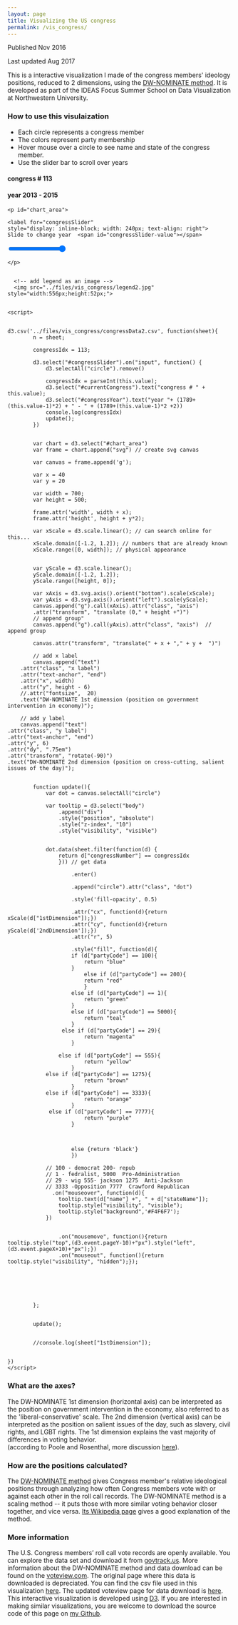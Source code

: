```yaml
---
layout: page
title: Visualizing the US congress
permalink: /vis_congress/
---
```


<!--
# Visualizing the US congress
-->
Published Nov 2016

Last updated Aug 2017

This is a interactive visualization I made of the congress members' ideology positions, reduced to 2 dimensions, using the [DW-NOMINATE method](https://en.wikipedia.org/wiki/NOMINATE_(scaling_method)). It is developed as part of the IDEAS Focus Summer School on Data Visualization at Northwestern University.

### How to use this visulaization
* Each circle represents a congress member
* The colors represent party membership
* Hover mouse over a circle to see name and state of the congress member. 
* Use the slider bar to scroll over years


<html>
  <head>
    <meta charset="utf-8">
    <title>
        Visualizing the US congress </title>
    <link rel="stylesheet" type="text/css" href="../files/vis_congress/style.css" />
    <script src="https://d3js.org/d3.v3.min.js"></script>
  </head>
  <body>
      

<h4 id = "currentCongress"> congress # 113 </h4>
<h4 id = "congressYear"> year 2013 - 2015</h4>

    <p id="chart_area">
    
    <label for="congressSlider" 
    style="display: inline-block; width: 240px; text-align: right">
    Slide to change year  <span id="congressSlider-value"></span>
  </label>
    <input type = "range" id = "congressSlider" min = "1" max = "113" value= "113">
 
    </p>

      
      <!-- add legend as an image -->
      <img src="../files/vis_congress/legend2.jpg" style="width:556px;height:52px;">

      
    <script>
        
        
    d3.csv('../files/vis_congress/congressData2.csv', function(sheet){
            n = sheet;
        
            congressIdx = 113;

            d3.select("#congressSlider").on("input", function() {
                d3.selectAll("circle").remove()

                congressIdx = parseInt(this.value);
                d3.select("#currentCongress").text("congress # " + this.value);
                d3.select("#congressYear").text("year "+ (1789+(this.value-1)*2) + " - " + (1789+(this.value-1)*2 +2))
                console.log(congressIdx)
                update();
            })  
        
        
            var chart = d3.select("#chart_area")
            var frame = chart.append("svg") // create svg canvas
            
            var canvas = frame.append('g');
            
            var x = 40
            var y = 20
            
            var width = 700;
            var height = 500;
            
            frame.attr('width', width + x); 
            frame.attr('height', height + y*2);
            
            var xScale = d3.scale.linear(); // can search online for this...
            xScale.domain([-1.2, 1.2]); // numbers that are already known
            xScale.range([0, width]); // physical appearance
            
            
            var yScale = d3.scale.linear();
            yScale.domain([-1.2, 1.2]);
            yScale.range([height, 0]);
                  
            var xAxis = d3.svg.axis().orient("bottom").scale(xScale);
            var yAxis = d3.svg.axis().orient("left").scale(yScale);                  
            canvas.append("g").call(xAxis).attr("class", "axis")
            .attr("transform", "translate (0," + height +")")
            // append group"
            canvas.append("g").call(yAxis).attr("class", "axis")  // append group                  
                  
            canvas.attr("transform", "translate(" + x + "," + y +  ")")
            
            // add x label
            canvas.append("text")
        .attr("class", "x label")
        .attr("text-anchor", "end")
        .attr("x", width)
        .attr("y", height - 6)
        //.attr("fontsize",  20)
        .text("DW-NOMINATE 1st dimension (position on government intervention in economy)");
    
        // add y label
        canvas.append("text")
    .attr("class", "y label")
    .attr("text-anchor", "end")
    .attr("y", 6)
    .attr("dy", ".75em")
    .attr("transform", "rotate(-90)")
    .text("DW-NOMINATE 2nd dimension (position on cross-cutting, salient issues of the day)");
            

            function update(){
                var dot = canvas.selectAll("circle")

                var tooltip = d3.select("body")
                    .append("div")
                    .style("position", "absolute")
                    .style("z-index", "10")
                    .style("visibility", "visible")
                
                
                dot.data(sheet.filter(function(d) {
                    return d["congressNumber"] == congressIdx 
                    })) // get data
             
                        .enter()
                
                        .append("circle").attr("class", "dot")
            
                        .style('fill-opacity', 0.5)
                
                        .attr("cx", function(d){return xScale(d["1stDimension"]);})
                        .attr("cy", function(d){return yScale(d['2ndDimension']);})
                        .attr("r", 5)   
                       
                        .style("fill", function(d){
                        if (d["partyCode"] == 100){
                            return "blue"
                        }
                            else if (d["partyCode"] == 200){
                            return "red"
                            }
                        else if (d["partyCode"] == 1){
                            return "green"
                        }
                        else if (d["partyCode"] == 5000){
                            return "teal"
                        }
                     else if (d["partyCode"] == 29){
                            return "magenta"
                        }
                    
                    else if (d["partyCode"] == 555){
                            return "yellow"
                        }
                else if (d["partyCode"] == 1275){
                            return "brown"
                        }
                else if (d["partyCode"] == 3333){
                            return "orange"
                        }
                 else if (d["partyCode"] == 7777){
                            return "purple"
                        }    
                    
                    
                    
                        else {return 'black'}
                        }) 
                
                // 100 - democrat 200- repub
                // 1 - fedralist, 5000  Pro-Administration
                // 29 - wig 555- jackson 1275  Anti-Jackson
                // 3333 -Opposition 7777  Crawford Republican
                  .on("mouseover", function(d){ 
                    tooltip.text(d["name"] +", " + d["stateName"]);
                    tooltip.style("visibility", "visible");
                    tooltip.style("background",'#F4F6F7');
                })
                
                                    
                    .on("mousemove", function(){return tooltip.style("top",(d3.event.pageY-10)+"px").style("left",(d3.event.pageX+10)+"px");})
                    .on("mouseout", function(){return tooltip.style("visibility", "hidden");});
                
                
                
     
                
                
            };
                    
                    
            update();
            
                        
            //console.log(sheet["1stDimension"]);
        
            
    }) 
    </script>
  </body>
</html>

### What are the axes? 
The DW-NOMINATE 1st dimension (horizontal axis) can be interpreted as the position on government intervention in the economy, also referred to as the 'liberal-conservative' scale. The 2nd dimension (vertical axis) can be interpreted as the position on salient issues of the day, such as slavery, civil rights, and LGBT rights. The 1st dimension explains the vast majority of differences in voting behavior.   
(according to Poole and Rosenthal, more discussion [here](http://voteview.com/dwnomin.html)). 

### How are the positions calculated? 
The [DW-NOMINATE method](http://voteview.com/dwnomin.html) gives Congress member's relative ideological positions through analyzing how often Congress members vote with or against each other in the roll call records. The DW-NOMINATE method is a scaling method -- it puts those with more similar voting behavior closer together, and vice versa. [Its Wikipedia page](https://en.wikipedia.org/wiki/NOMINATE_(scaling_method)) gives a good explanation of the method. 

### More information
The U.S. Congress members’ roll call vote records are openly available. You can explore the data set and download it from [govtrack.us](https://www.govtrack.us/). More information about the DW-NOMINATE method and data download can be found on the [voteview.com](http://voteview.com/). The original page where this data is downloaded is depreciated. You can find the csv file used in this visualization [here](https://github.com/vc-yang/vc-yang.github.io/blob/master/files/vis_congress/congressData2.csv). The updated voteview page for data download is [here](https://voteview.com/data#). This interactive visualization is developed using [D3](https://d3js.org/). If you are interested in making similar visualizations, you are welcome to download the source code of this page on [my Github](https://github.com/vc-yang/vc-yang.github.io/tree/master/_pages/0301_vis_congress).

